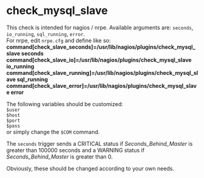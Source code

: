 check_mysql_slave
=======
This check is intended for nagios / nrpe. Available arguments are: ``seconds``, ``io_running``, ``sql_running``, ``error``.  
For nrpe, edit ``nrpe.cfg`` and define like so:  
**command[check_slave_seconds]=/usr/lib/nagios/plugins/check_mysql_slave seconds**  
**command[check_slave_io]=/usr/lib/nagios/plugins/check_mysql_slave io_running**  
**command[check_slave_running]=/usr/lib/nagios/plugins/check_mysql_slave sql_running**  
**command[check_slave_error]=/usr/lib/nagios/plugins/check_mysql_slave error**  

The following variables should be customized:  
``$user``  
``$host``  
``$port``  
``$pass``  
or simply change the ``$COM`` command.  

The ``seconds`` trigger sends a CRITICAL status if *Seconds_Behind_Master* is greater than 100000 seconds and a WARNING status if *Seconds_Behind_Master* is greater than 0.  

Obviously, these should be changed according to your own needs.

